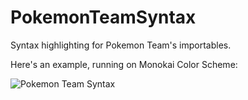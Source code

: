 # PokemonTeamSyntax
Syntax highlighting for Pokemon Team's importables.

Here's an example, running on Monokai Color Scheme:

![Pokemon Team Syntax](https://cloud.githubusercontent.com/assets/2235293/9205729/51c3f3d6-403a-11e5-8f46-3f99abe690e8.png)
